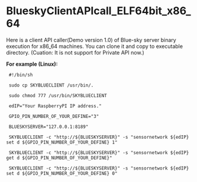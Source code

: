 BlueskyClientAPIcall_ELF64bit_x86_64
====================================
 Here is a client API caller(Demo version 1.0) of Blue-sky server binary execution for x86_64 machines. You can clone it and copy to executable directory.  (Cuation: It is not support for Private API now.)

 **For example (Linux):**

  ```shell 
   #!/bin/sh
   
   sudo cp SKYBLUECLIENT /usr/bin/.
   
   sudo chmod 777 /usr/bin/SKYBLUECLIENT

   edIP="Your RaspberryPI IP address."

   GPIO_PIN_NUMBER_OF_YOUR_DEFINE="3"

   BLUESKYSERVER="127.0.0.1:8189"

   SKYBLUECLIENT -c "http://${BLUESKYSERVER}" -s "sensornetwork ${edIP} set d ${GPIO_PIN_NUMBER_OF_YOUR_DEFINE} 1"

   SKYBLUECLIENT -c "http://${BLUESKYSERVER}" -s "sensornetwork ${edIP} get d ${GPIO_PIN_NUMBER_OF_YOUR_DEFINE}"

   SKYBLUECLIENT -c "http://${BLUESKYSERVER}" -s "sensornetwork ${edIP} set d ${GPIO_PIN_NUMBER_OF_YOUR_DEFINE} 0"
  
  ```

